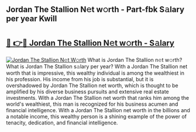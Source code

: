 ## Jordan The Stallion N𝚎t w𝚘rth - Part-fbk S𝚊lary per year Kwill

# <h2><a href="http://gc0t69.nevu.top/?p=Jordan+The+Stallion">🔗 👉🔴 Jordan The Stallion N𝚎t w𝚘rth - S𝚊lary</a></h2>

[![Jordan The Stallion N𝚎t W𝚘rth](https://i.imgur.com/Oavwk0R.jpeg)](http://gc0t69.nevu.top/?p=Jordan+The+Stallion)
What is Jordan The Stallion n𝚎t w𝚘rth? What is Jordan The Stallion s𝚊lary per year?
With a Jordan The Stallion net worth that is impressive, this wealthy individual is among the wealthiest in his profession. His income from his job is substantial, but it is overshadowed by Jordan The Stallion net worth, which is thought to be amplified by his diverse business pursuits and extensive real estate investments. With a Jordan The Stallion net worth that ranks him among the world's wealthiest, this man is recognized for his business acumen and financial intelligence. With a Jordan The Stallion net worth in the billions and a notable income, this wealthy person is a shining example of the power of tenacity, dedication, and financial intelligence.

